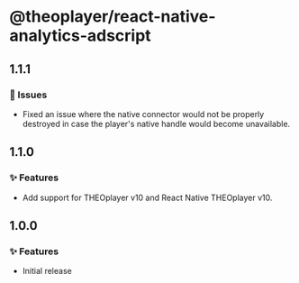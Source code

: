 # @theoplayer/react-native-analytics-adscript

## 1.1.1

### 🐛 Issues

- Fixed an issue where the native connector would not be properly destroyed in case the player's native handle would become unavailable.

## 1.1.0

### ✨ Features

- Add support for THEOplayer v10 and React Native THEOplayer v10.

## 1.0.0

### ✨ Features

- Initial release
